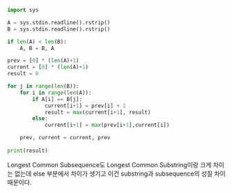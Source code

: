 ```python
import sys

A = sys.stdin.readline().rstrip()
B = sys.stdin.readline().rstrip()

if len(A) < len(B):
    A, B = B, A

prev = [0] * (len(A)+1)
current = [0] * (len(A)+1)
result = 0

for j in range(len(B)):
    for i in range(len(A)):
        if A[i] == B[j]:
            current[i+1] = prev[i] + 1
            result = max(current[i+1], result)
        else:
            current[i+1] = max(prev[i+1],current[i])

    prev, current = current, prev
        
print(result)
```
Longest Common Subsequence도 Longest Common Substring이랑 크게 차이는 없는데 else 부분에서 차이가 생기고 이건 substring과 subsequence의 성질 차이때문이다.
